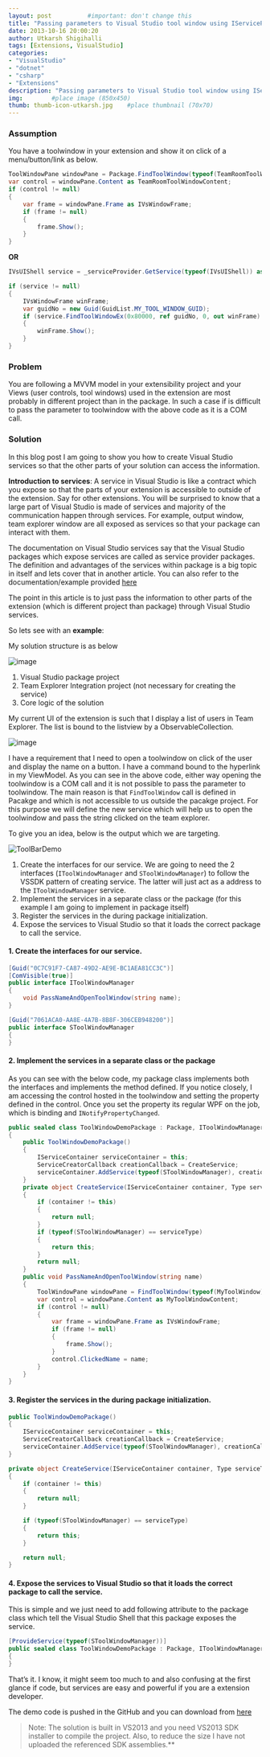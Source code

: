 ```yaml
---
layout: post          #important: don't change this
title: "Passing parameters to Visual Studio tool window using IServiceProvider"
date: 2013-10-16 20:00:20
author: Utkarsh Shigihalli
tags: [Extensions, VisualStudio]
categories:
- "VisualStudio"
- "dotnet"
- "csharp"
- "Extensions"
description: "Passing parameters to Visual Studio tool window using IServiceProvider"
img:        #place image (850x450)
thumb: thumb-icon-utkarsh.jpg    #place thumbnail (70x70)
---
```

### Assumption

You have a toolwindow in your extension and show it on click of a menu/button/link as below.

```cs
ToolWindowPane windowPane = Package.FindToolWindow(typeof(TeamRoomToolWindow), 0, true);
var control = windowPane.Content as TeamRoomToolWindowContent;
if (control != null)
{
    var frame = windowPane.Frame as IVsWindowFrame;
    if (frame != null)
    {
        frame.Show();
    }
}
```
**OR**

```cs
IVsUIShell service = _serviceProvider.GetService(typeof(IVsUIShell)) as IVsUIShell;

if (service != null)
{
    IVsWindowFrame winFrame;
    var guidNo = new Guid(GuidList.MY_TOOL_WINDOW_GUID);
    if (service.FindToolWindowEx(0x80000, ref guidNo, 0, out winFrame) >= 0 && winFrame != null)
    {
        winFrame.Show();
    }
}
```

### Problem

You are following a MVVM model in your extensibility project and your Views (user controls, tool windows) used in the extension are most probably in different project than in the package. In such a case if is difficult to pass the parameter to toolwindow with the above code as it is a COM call.

### Solution

In this blog post I am going to show you how to create Visual Studio services so that the other parts of your solution can access the information.

**Introduction to services**: A service in Visual Studio is like a contract which you expose so that the parts of your extension is accessible to outside of the extension. Say for other extensions. You will be surprised to know that a large part of Visual Studio is made of services and majority of the communication happen through services. For example, output window, team explorer window are all exposed as services so that your package can interact with them. 

The documentation on Visual Studio services say that the Visual Studio packages which expose services are called as service provider packages. The definition and advantages of the services within package is a big topic in itself and lets cover that in another article. You can also refer to the documentation/example provided [here](http://archive.msdn.microsoft.com/ServicesRefDD/Release/ProjectReleases.aspx?ReleaseId=1215)

The point in this article is to just pass the information to other parts of the extension (which is different project than package) through Visual Studio services.

So lets see with an **example**:

My solution structure is as below

![image](/images/screenshots/utkarsh/2013_10_16_passing_parameters_to_visual_Image1.png)

1.  Visual Studio package project 
2.  Team Explorer Integration project (not necessary for creating the service) 
3.  Core logic of the solution 

My current UI of the extension is such that I display a list of users in Team Explorer. The list is bound to the listview by a ObservableCollection. 

![image](/images/screenshots/utkarsh//2013_10_16_passing_parameters_to_visual_Image2.png)

I have a requirement that I need to open a toolwindow on click of the user and display the name on a button. I have a command bound to the hyperlink in my ViewModel. As you can see in the above code, either way opening the toolwindow is a COM call and it is not possible to pass the parameter to toolwindow. The main reason is that `FindToolWindow` call is defined in Pacakge and which is not accessible to us outside the pacakge project. For this purpose we will define the new service which will help us to open the toolwindow and pass the string clicked on the team explorer.

To give you an idea, below is the output which we are targeting.

![ToolBarDemo](/images/screenshots/utkarsh/2013_10_16_passing_parameters_to_visual_Image3.gif)

1.  Create the interfaces for our service. We are going to need the 2 interfaces (`IToolWindowManager` and `SToolWindowManager`) to follow the VSSDK pattern of creating service. The latter will just act as a address to the `IToolWindowManager` service. 
2.  Implement the services in a separate class or the package (for this example I am going to implement in package itself) 
3.  Register the services in the during package initialization. 
4.  Expose the services to Visual Studio so that it loads the correct package to call the service. 

#### 1. Create the interfaces for our service.

```cs
[Guid("0C7C91F7-CA87-49D2-AE9E-BC1AEA81CC3C")]
[ComVisible(true)]
public interface IToolWindowManager
{
    void PassNameAndOpenToolWindow(string name);
}

[Guid("7061ACA0-AA8E-4A7B-8B8F-306CEB948200")]
public interface SToolWindowManager
{
}
```

#### 2. Implement the services in a separate class or the package

As you can see with the below code, my package class implements both the interfaces and implements the method defined. If you notice closely, I am accessing the control hosted in the toolwindow and setting the property defined in the control. Once you set the property its regular WPF on the job, which is binding and `INotifyPropertyChanged`.

```cs
public sealed class ToolWindowDemoPackage : Package, IToolWindowManager, SToolWindowManager
{
    public ToolWindowDemoPackage()
    {
        IServiceContainer serviceContainer = this;
        ServiceCreatorCallback creationCallback = CreateService;
        serviceContainer.AddService(typeof(SToolWindowManager), creationCallback, true);
    }
    private object CreateService(IServiceContainer container, Type serviceType)
    {
        if (container != this)
        {
            return null;
        }
        if (typeof(SToolWindowManager) == serviceType)
        {
            return this;
        }
        return null;
    }
    public void PassNameAndOpenToolWindow(string name)
    {
        ToolWindowPane windowPane = FindToolWindow(typeof(MyToolWindow), 0, true);
        var control = windowPane.Content as MyToolWindowContent;
        if (control != null)
        {
            var frame = windowPane.Frame as IVsWindowFrame;
            if (frame != null)
            {
                frame.Show();
            }
            control.ClickedName = name;
        }
    }
}
```

#### 3. Register the services in the during package initialization. 

```cs
public ToolWindowDemoPackage()
{
    IServiceContainer serviceContainer = this;
    ServiceCreatorCallback creationCallback = CreateService;
    serviceContainer.AddService(typeof(SToolWindowManager), creationCallback, true);
}

private object CreateService(IServiceContainer container, Type serviceType)
{
    if (container != this)
    {
        return null;
    }

    if (typeof(SToolWindowManager) == serviceType)
    {
        return this;
    }

    return null;
}
```

#### 4. Expose the services to Visual Studio so that it loads the correct package to call the service. 

This is simple and we just need to add following attribute to the package class which tell the Visual Studio Shell that this package exposes the service.

```cs
[ProvideService(typeof(SToolWindowManager))]
public sealed class ToolWindowDemoPackage : Package, IToolWindowManager, SToolWindowManager
{
}
```
That’s it. I know, it might seem too much to and also confusing at the first glance if code, but services are easy and powerful if you are a extension developer.

The demo code is pushed in the GitHub and you can download from [here](https://github.com/onlyutkarsh/ToolWindowDemo/)


> Note: The solution is built in VS2013 and you need VS2013 SDK installer to compile the project. Also, to reduce the size I have not uploaded the referenced SDK assemblies.**